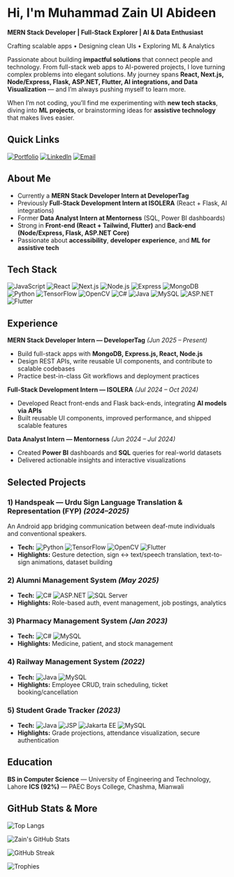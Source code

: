 # Hi, I'm **Muhammad Zain Ul Abideen**

**MERN Stack Developer | Full-Stack Explorer | AI & Data Enthusiast**

Crafting scalable apps • Designing clean UIs • Exploring ML & Analytics


Passionate about building **impactful solutions** that connect people and technology. From full-stack web apps to AI-powered projects, I love turning complex problems into elegant solutions. My journey spans **React, Next.js, Node/Express, Flask, ASP.NET, Flutter, AI integrations, and Data Visualization** — and I’m always pushing myself to learn more.

When I’m not coding, you’ll find me experimenting with **new tech stacks**, diving into **ML projects**, or brainstorming ideas for **assistive technology** that makes lives easier.


## Quick Links

[![Portfolio](https://img.shields.io/badge/Portfolio-Visit%20Now-blue?style=flat-square\&logo=netlify)](https://zainulabideenportfolio.netlify.app/)
[![LinkedIn](https://img.shields.io/badge/LinkedIn-Connect-blue?style=flat-square\&logo=linkedin)](https://www.linkedin.com/in/zain688/)
[![Email](https://img.shields.io/badge/Email-Contact-red?style=flat-square\&logo=gmail)](mailto:zainm2432003@gmail.com)


## About Me

* Currently a **MERN Stack Developer Intern at DeveloperTag**
* Previously **Full-Stack Development Intern at ISOLERA** (React + Flask, AI integrations)
* Former **Data Analyst Intern at Mentorness** (SQL, Power BI dashboards)
* Strong in **Front-end (React + Tailwind, Flutter)** and **Back-end (Node/Express, Flask, ASP.NET Core)**
* Passionate about **accessibility**, **developer experience**, and **ML for assistive tech**


## Tech Stack

![JavaScript](https://img.shields.io/badge/JavaScript-F7DF1E?style=flat-square\&logo=javascript\&logoColor=black)
![React](https://img.shields.io/badge/React-20232A?style=flat-square\&logo=react\&logoColor=61DAFB)
![Next.js](https://img.shields.io/badge/Next.js-000000?style=flat-square\&logo=nextdotjs\&logoColor=white)
![Node.js](https://img.shields.io/badge/Node.js-43853D?style=flat-square\&logo=node.js\&logoColor=white)
![Express](https://img.shields.io/badge/Express.js-404D59?style=flat-square)
![MongoDB](https://img.shields.io/badge/MongoDB-4EA94B?style=flat-square\&logo=mongodb\&logoColor=white)
![Python](https://img.shields.io/badge/Python-3776AB?style=flat-square\&logo=python\&logoColor=white)
![TensorFlow](https://img.shields.io/badge/TensorFlow-FF6F00?style=flat-square\&logo=tensorflow\&logoColor=white)
![OpenCV](https://img.shields.io/badge/OpenCV-5C3EE8?style=flat-square\&logo=opencv\&logoColor=white)
![C#](https://img.shields.io/badge/C%23-239120?style=flat-square\&logo=c-sharp\&logoColor=white)
![Java](https://img.shields.io/badge/Java-ED8B00?style=flat-square\&logo=java\&logoColor=white)
![MySQL](https://img.shields.io/badge/MySQL-005C84?style=flat-square\&logo=mysql\&logoColor=white)
![ASP.NET](https://img.shields.io/badge/ASP.NET-512BD4?style=flat-square\&logo=dotnet\&logoColor=white)
![Flutter](https://img.shields.io/badge/Flutter-02569B?style=flat-square\&logo=flutter\&logoColor=white)


## Experience

**MERN Stack Developer Intern — DeveloperTag** *(Jun 2025 – Present)*

* Build full-stack apps with **MongoDB, Express.js, React, Node.js**
* Design REST APIs, write reusable UI components, and contribute to scalable codebases
* Practice best-in-class Git workflows and deployment practices

**Full-Stack Development Intern — ISOLERA** *(Jul 2024 – Oct 2024)*

* Developed React front-ends and Flask back-ends, integrating **AI models via APIs**
* Built reusable UI components, improved performance, and shipped scalable features

**Data Analyst Intern — Mentorness** *(Jun 2024 – Jul 2024)*

* Created **Power BI** dashboards and **SQL** queries for real-world datasets
* Delivered actionable insights and interactive visualizations



## Selected Projects

### 1) **Handspeak — Urdu Sign Language Translation & Representation (FYP)** *(2024–2025)*

An Android app bridging communication between deaf-mute individuals and conventional speakers.

* **Tech:** ![Python](https://img.shields.io/badge/Python-3776AB?style=flat-square\&logo=python\&logoColor=white) ![TensorFlow](https://img.shields.io/badge/TensorFlow-FF6F00?style=flat-square\&logo=tensorflow\&logoColor=white) ![OpenCV](https://img.shields.io/badge/OpenCV-5C3EE8?style=flat-square\&logo=opencv\&logoColor=white) ![Flutter](https://img.shields.io/badge/Flutter-02569B?style=flat-square\&logo=flutter\&logoColor=white)
* **Highlights:** Gesture detection, sign ↔ text/speech translation, text-to-sign animations, dataset building

### 2) **Alumni Management System** *(May 2025)*

* **Tech:** ![C#](https://img.shields.io/badge/C%23-239120?style=flat-square\&logo=c-sharp\&logoColor=white) ![ASP.NET](https://img.shields.io/badge/ASP.NET-512BD4?style=flat-square\&logo=dotnet\&logoColor=white) ![SQL Server](https://img.shields.io/badge/SQL%20Server-CC2927?style=flat-square\&logo=microsoftsqlserver\&logoColor=white)
* **Highlights:** Role-based auth, event management, job postings, analytics

### 3) **Pharmacy Management System** *(Jan 2023)*

* **Tech:** ![C#](https://img.shields.io/badge/C%23-239120?style=flat-square\&logo=c-sharp\&logoColor=white) ![MySQL](https://img.shields.io/badge/MySQL-005C84?style=flat-square\&logo=mysql\&logoColor=white)
* **Highlights:** Medicine, patient, and stock management

### 4) **Railway Management System** *(2022)*

* **Tech:** ![Java](https://img.shields.io/badge/Java-ED8B00?style=flat-square\&logo=java\&logoColor=white) ![MySQL](https://img.shields.io/badge/MySQL-005C84?style=flat-square\&logo=mysql\&logoColor=white)
* **Highlights:** Employee CRUD, train scheduling, ticket booking/cancellation

### 5) **Student Grade Tracker** *(2023)*

* **Tech:** ![Java](https://img.shields.io/badge/Java-ED8B00?style=flat-square\&logo=java\&logoColor=white) ![JSP](https://img.shields.io/badge/JSP-007396?style=flat-square\&logo=java\&logoColor=white) ![Jakarta EE](https://img.shields.io/badge/Jakarta%20EE-007396?style=flat-square\&logo=java\&logoColor=white) ![MySQL](https://img.shields.io/badge/MySQL-005C84?style=flat-square\&logo=mysql\&logoColor=white)
* **Highlights:** Grade projections, attendance visualization, secure authentication


## Education

**BS in Computer Science** — University of Engineering and Technology, Lahore
**ICS (92%)** — PAEC Boys College, Chashma, Mianwali


## GitHub Stats & More

![Top Langs](https://github-readme-stats.vercel.app/api/top-langs/?username=MuhammadZain243\&layout=compact)

![Zain's GitHub Stats](https://github-readme-stats.vercel.app/api?username=MuhammadZain243\&show_icons=true)

![GitHub Streak](https://github-readme-streak-stats.herokuapp.com/?user=MuhammadZain243\&theme=default)

![Trophies](https://github-profile-trophy.vercel.app/?username=MuhammadZain243\&theme=flat\&no-frame=true\&margin-w=10)
